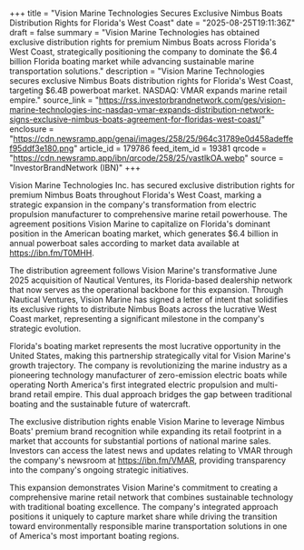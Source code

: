 +++
title = "Vision Marine Technologies Secures Exclusive Nimbus Boats Distribution Rights for Florida's West Coast"
date = "2025-08-25T19:11:36Z"
draft = false
summary = "Vision Marine Technologies has obtained exclusive distribution rights for premium Nimbus Boats across Florida's West Coast, strategically positioning the company to dominate the $6.4 billion Florida boating market while advancing sustainable marine transportation solutions."
description = "Vision Marine Technologies secures exclusive Nimbus Boats distribution rights for Florida's West Coast, targeting $6.4B powerboat market. NASDAQ: VMAR expands marine retail empire."
source_link = "https://rss.investorbrandnetwork.com/ges/vision-marine-technologies-inc-nasdaq-vmar-expands-distribution-network-signs-exclusive-nimbus-boats-agreement-for-floridas-west-coast/"
enclosure = "https://cdn.newsramp.app/genai/images/258/25/964c31789e0d458adeffef95ddf3e180.png"
article_id = 179786
feed_item_id = 19381
qrcode = "https://cdn.newsramp.app/ibn/qrcode/258/25/vastlkOA.webp"
source = "InvestorBrandNetwork (IBN)"
+++

<p>Vision Marine Technologies Inc. has secured exclusive distribution rights for premium Nimbus Boats throughout Florida's West Coast, marking a strategic expansion in the company's transformation from electric propulsion manufacturer to comprehensive marine retail powerhouse. The agreement positions Vision Marine to capitalize on Florida's dominant position in the American boating market, which generates $6.4 billion in annual powerboat sales according to market data available at <a href="https://ibn.fm/T0MHH" rel="nofollow" target="_blank">https://ibn.fm/T0MHH</a>.</p><p>The distribution agreement follows Vision Marine's transformative June 2025 acquisition of Nautical Ventures, its Florida-based dealership network that now serves as the operational backbone for this expansion. Through Nautical Ventures, Vision Marine has signed a letter of intent that solidifies its exclusive rights to distribute Nimbus Boats across the lucrative West Coast market, representing a significant milestone in the company's strategic evolution.</p><p>Florida's boating market represents the most lucrative opportunity in the United States, making this partnership strategically vital for Vision Marine's growth trajectory. The company is revolutionizing the marine industry as a pioneering technology manufacturer of zero-emission electric boats while operating North America's first integrated electric propulsion and multi-brand retail empire. This dual approach bridges the gap between traditional boating and the sustainable future of watercraft.</p><p>The exclusive distribution rights enable Vision Marine to leverage Nimbus Boats' premium brand recognition while expanding its retail footprint in a market that accounts for substantial portions of national marine sales. Investors can access the latest news and updates relating to VMAR through the company's newsroom at <a href="https://ibn.fm/VMAR" rel="nofollow" target="_blank">https://ibn.fm/VMAR</a>, providing transparency into the company's ongoing strategic initiatives.</p><p>This expansion demonstrates Vision Marine's commitment to creating a comprehensive marine retail network that combines sustainable technology with traditional boating excellence. The company's integrated approach positions it uniquely to capture market share while driving the transition toward environmentally responsible marine transportation solutions in one of America's most important boating regions.</p>